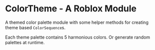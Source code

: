 # ColorTheme - A Roblox Module

A themed color palette module with some helper methods for creating theme based `ColorSequence`s.

Each theme palette contains 5 harmonious colors. Or generate random palettes at runtime.
